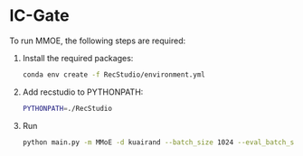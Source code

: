 # IC-Gate


To run MMOE, the following steps are required:

1. Install the required packages:  
    ```bash
    conda env create -f RecStudio/environment.yml
    ```

2. Add recstudio to PYTHONPATH:
    ```bash
    PYTHONPATH=./RecStudio
    ```

3. Run
    ```bash
    python main.py -m MMoE -d kuairand --batch_size 1024 --eval_batch_size 512 --split_mode entry
    ```
